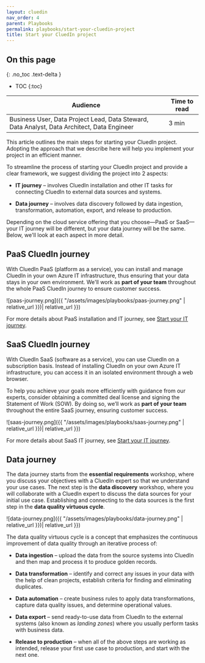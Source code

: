 ```yaml
---
layout: cluedin
nav_order: 4
parent: Playbooks
permalink: playbooks/start-your-cluedin-project
title: Start your CluedIn project
---
```

## On this page
{: .no_toc .text-delta }
- TOC
{:toc}

| Audience | Time to read |
|--|--|
| Business User, Data Project Lead, Data Steward, Data Analyst, Data Architect, Data Engineer | 3 min |

This article outlines the main steps for starting your CluedIn project. Adopting the approach that we describe here will help you implement your project in an efficient manner.

To streamline the process of starting your CluedIn project and provide a clear framework, we suggest dividing the project into 2 aspects:

- **IT journey** – involves CluedIn installation and other IT tasks for connecting CluedIn to external data sources and systems.

- **Data journey** – involves data discovery followed by data ingestion, transformation, automation, export, and release to production.

Depending on the cloud service offering that you choose—PaaS or SaaS—your IT journey will be different, but your data journey will be the same. Below, we'll look at each aspect in more detail.

## PaaS CluedIn journey

With CluedIn PaaS (platform as a service), you can install and manage CluedIn in your own Azure IT infrastructure, thus ensuring that your data stays in your own environment. We'll work as **part of your team** throughout the whole PaaS CluedIn journey to ensure customer success.

![paas-journey.png]({{ "/assets/images/playbooks/paas-journey.png" | relative_url }})| relative_url }})

For more details about PaaS installation and IT journey, see [Start your IT journey](/playbooks/start-your-it-journey).

## SaaS CluedIn journey

With CluedIn SaaS (software as a service), you can use CluedIn on a subscription basis. Instead of installing CluedIn on your own Azure IT infrastructure, you can access it in an isolated environment through a web browser.

To help you achieve your goals more efficiently with guidance from our experts, consider obtaining a committed deal license and signing the Statement of Work (SOW). By doing so, we’ll work as **part of your team** throughout the entire SaaS journey, ensuring customer success.

![saas-journey.png]({{ "/assets/images/playbooks/saas-journey.png" | relative_url }})| relative_url }})

For more details about SaaS IT journey, see [Start your IT journey](/playbooks/start-your-it-journey).

## Data journey

The data journey starts from the **essential requirements** workshop, where you discuss your objectives with a CluedIn expert so that we understand your use cases. The next step is the **data discovery** workshop, where you will collaborate with a CluedIn expert to discuss the data sources for your initial use case. Establishing and connecting to the data sources is the first step in the **data quality virtuous cycle**.

![data-journey.png]({{ "/assets/images/playbooks/data-journey.png" | relative_url }})| relative_url }})

The data quality virtuous cycle is a concept that emphasizes the continuous improvement of data quality through an iterative process of:

- **Data ingestion** – upload the data from the source systems into CluedIn and then map and process it to produce golden records.

- **Data transformation** – identify and correct any issues in your data with the help of clean projects, establish criteria for finding and eliminating duplicates.

- **Data automation** – create business rules to apply data transformations, capture data quality issues, and determine operational values.

- **Data export** – send ready-to-use data from CluedIn to the external systems (also known as _landing zones_) where you usually perform tasks with business data.

- **Release to production** – when all of the above steps are working as intended, release your first use case to production, and start with the next one.